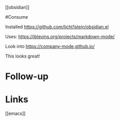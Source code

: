 [[obsidian]]

#Consume

Installed 
https://github.com/licht1stein/obsidian.el

Uses:
https://jblevins.org/projects/markdown-mode/

Look into 
https://company-mode.github.io/

This looks great!


# Follow-up


# Links 

[[emacs]]
